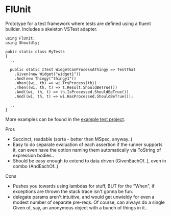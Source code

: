 # FlUnit

Prototype for a test framework where tests are defined using a fluent builder. Includes a skeleton VSTest adapter. 

```
using FlUnit;
using Shouldly;

pubic static class MyTests
{
  ..

  public static ITest WidgetCanProcessAThingy => TestThat
    .Given(new Widget("widget1"))
    .And(new Thingy("thingy1"))
    .When((wi, th) => wi.TryProcess(th))
    .Then((wi, th, t) => t.Result.ShouldBeTrue())
    .And((wi, th, t) => th.IsProcessed.ShouldBeTrue())
    .And((wi, th, t) => wi.HasProcessed.ShouldBeTrue());

  ..
}
```

More examples can be found in the [example test project](./src/Example.TestProject/ExampleTests.cs).

Pros
- Succinct, readable (sorta - better than MSpec, anyway..)
- Easy to do separate evaluation of each assertion if the runner supports it, can even have the option naming them automatically via ToString of expression bodies..
- Should be easy enough to extend to data driven (GivenEachOf..), even in combo (AndEachOf..)

Cons
- Pushes you towards using lambdas for stuff, BUT for the "When", if exceptions are thrown the stack trace isn't gonna be fun.
- delegate params aren't intuitive, and would get unwieldy for even a modest number of separate pre-reqs. Of course, can always do a single Given of, say, an anonymous object with a bunch of things in it..
  